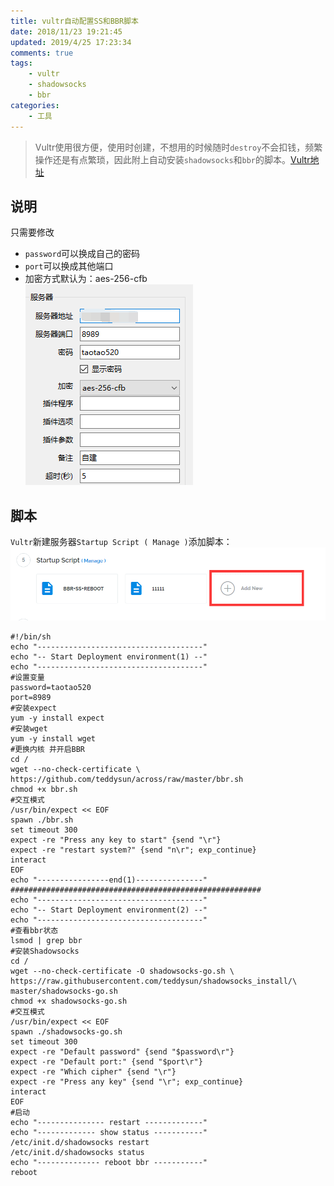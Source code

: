 ```yaml
---
title: vultr自动配置SS和BBR脚本
date: 2018/11/23 19:21:45
updated: 2019/4/25 17:23:34
comments: true
tags: 
    - vultr
    - shadowsocks
    - bbr
categories: 
    - 工具
---
```

> Vultr使用很方便，使用时创建，不想用的时候随时`destroy`不会扣钱，频繁操作还是有点繁琐，因此附上自动安装`shadowsocks`和`bbr`的脚本。[Vultr地址](https://www.vultr.com/?ref=7283672)

## 说明
只需要修改
- `password`可以换成自己的密码
- `port`可以换成其他端口
- 加密方式默认为：aes-256-cfb  
![](/images/shadowsocks_config.png)

## 脚本
`Vultr`新建服务器`Startup Script ( Manage )`添加脚本：
![](/images/vultr_script.png)
```shell
#!/bin/sh
echo "-------------------------------------"
echo "-- Start Deployment environment(1) --"
echo "-------------------------------------"
#设置变量
password=taotao520
port=8989
#安装expect
yum -y install expect
#安装wget
yum -y install wget
#更换内核 并开启BBR
cd /
wget --no-check-certificate \
https://github.com/teddysun/across/raw/master/bbr.sh
chmod +x bbr.sh
#交互模式
/usr/bin/expect << EOF
spawn ./bbr.sh
set timeout 300
expect -re "Press any key to start" {send "\r"}
expect -re "restart system?" {send "n\r"; exp_continue}
interact
EOF
echo "----------------end(1)---------------"
########################################################
echo "-------------------------------------"
echo "-- Start Deployment environment(2) --"
echo "-------------------------------------"
#查看bbr状态
lsmod | grep bbr
#安装Shadowsocks
cd /
wget --no-check-certificate -O shadowsocks-go.sh \
https://raw.githubusercontent.com/teddysun/shadowsocks_install/\
master/shadowsocks-go.sh
chmod +x shadowsocks-go.sh
#交互模式
/usr/bin/expect << EOF
spawn ./shadowsocks-go.sh
set timeout 300
expect -re "Default password" {send "$password\r"}
expect -re "Default port:" {send "$port\r"}
expect -re "Which cipher" {send "\r"}
expect -re "Press any key" {send "\r"; exp_continue}
interact
EOF
#启动
echo "--------------- restart -------------"
echo "------------- show status -----------"
/etc/init.d/shadowsocks restart
/etc/init.d/shadowsocks status
echo "-------------- reboot bbr -----------"
reboot
```